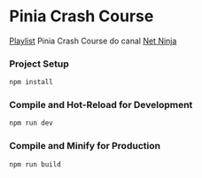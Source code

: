 # Pinia Crash Course

[Playlist](https://www.youtube.com/playlist?list=PL4cUxeGkcC9hp28dYyYBy3xoOdoeNw-hD) Pinia Crash Course do canal [Net Ninja](https://www.youtube.com/@NetNinja)

### Project Setup

```sh
npm install
```

### Compile and Hot-Reload for Development

```sh
npm run dev
```

### Compile and Minify for Production

```sh
npm run build
```
